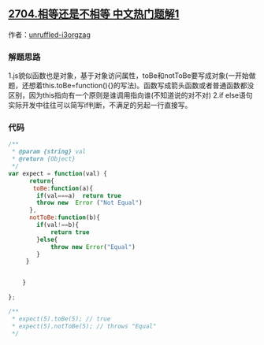 ## [2704.相等还是不相等 中文热门题解1](https://leetcode.cn/problems/to-be-or-not-to-be/solutions/100000/xin-de-ti-hui-by-unruffled-i3orgzag-42he)

作者：[unruffled-i3orgzag](https://leetcode.cn/u/unruffled-i3orgzag)

### 解题思路
1.js貌似函数也是对象，基于对象访问属性，toBe和notToBe要写成对象(一开始做题，还想着this.toBe=function(){}的写法)。函数写成箭头函数或者普通函数都没区别，因为this指向有一个原则是谁调用指向谁(不知道说的对不对)
2.if else语句实际开发中往往可以简写if判断，不满足的另起一行直接写。

### 代码

```javascript
/**
 * @param {string} val
 * @return {Object}
 */
var expect = function(val) {
      return{
       toBe:function(a){
        if(val===a)  return true
        throw new  Error ("Not Equal")   
      },
      notToBe:function(b){ 
        if(val!==b){
            return true
        }else{
            throw new Error("Equal")
        }
     }


    }
   
};

/**
 * expect(5).toBe(5); // true
 * expect(5).notToBe(5); // throws "Equal"
 */
```